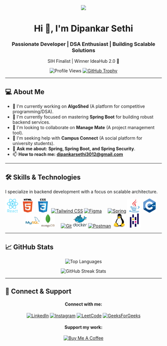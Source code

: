 <div align="center">
  <img src="https://media.giphy.com/media/hvRJCLFzJrwpXScW4J/giphy.gif" width="30"/>
  <h1>Hi 👋, I'm Dipankar Sethi</h1>
  <h3>Passionate Developer | DSA Enthusiast | Building Scalable Solutions</h3>
  <p>SIH Finalist | Winner IdeaHub 2.0 🚀</p>
  
  <p> 
    <img src="https://komarev.com/ghpvc/?username=dipankarsethi3012&label=Profile%20views&color=0e75b6&style=flat" alt="Profile Views" /> 
    <a href="https://github.com/ryo-ma/github-profile-trophy">
      <img src="https://github-profile-trophy.vercel.app/?username=dipankarsethi3012&row=1&column=7" alt="GitHub Trophy" />
    </a>
  </p>
</div>

---

## 💻 About Me

- 🔭 I'm currently working on **AlgoShed** (A platform for competitive programming/DSA).
- 🌱 I'm currently focused on mastering **Spring Boot** for building robust backend services.
- 👯 I'm looking to collaborate on **Manage Mate** (A project management tool).
- 🤝 I'm seeking help with **Campus Connect** (A social platform for university students).
- 💬 **Ask me about:** **Spring, Spring Boot, and Spring Security**.
- 📫 **How to reach me:** **dipankarsethi3012@gmail.com**

---

## 🛠️ Skills & Technologies

I specialize in backend development with a focus on scalable architecture.

<div align="center">
  <p>
    <a href="https://reactjs.org/" target="_blank" rel="noreferrer"><img src="https://raw.githubusercontent.com/devicons/devicon/master/icons/react/react-original-wordmark.svg" alt="React" width="45" height="45"/></a>
    <a href="https://www.w3.org/html/" target="_blank" rel="noreferrer"><img src="https://raw.githubusercontent.com/devicons/devicon/master/icons/html5/html5-original-wordmark.svg" alt="HTML5" width="45" height="45"/></a>
    <a href="https://www.w3schools.com/css/" target="_blank" rel="noreferrer"><img src="https://raw.githubusercontent.com/devicons/devicon/master/icons/css3/css3-original-wordmark.svg" alt="CSS3" width="45" height="45"/></a>
    <a href="https://tailwindcss.com/" target="_blank" rel="noreferrer"><img src="https://www.vectorlogo.zone/logos/tailwindcss/tailwindcss-icon.svg" alt="Tailwind CSS" width="45" height="45"/></a>
    <a href="https://www.figma.com/" target="_blank" rel="noreferrer"><img src="https://www.vectorlogo.zone/logos/figma/figma-icon.svg" alt="Figma" width="45" height="45"/></a>
    &nbsp;&nbsp;&nbsp;
    <a href="https://spring.io/" target="_blank" rel="noreferrer"><img src="https://www.vectorlogo.zone/logos/springio/springio-icon.svg" alt="Spring" width="45" height="45"/></a>
    <a href="https://www.java.com" target="_blank" rel="noreferrer"><img src="https://raw.githubusercontent.com/devicons/devicon/master/icons/java/java-original.svg" alt="Java" width="45" height="45"/></a>
    <a href="https://www.w3schools.com/cpp/" target="_blank" rel="noreferrer"><img src="https://raw.githubusercontent.com/devicons/devicon/master/icons/cplusplus/cplusplus-original.svg" alt="C++" width="45" height="45"/></a>
    &nbsp;&nbsp;&nbsp;
    <a href="https://www.mysql.com/" target="_blank" rel="noreferrer"><img src="https://raw.githubusercontent.com/devicons/devicon/master/icons/mysql/mysql-original-wordmark.svg" alt="MySQL" width="45" height="45"/></a>
    <a href="https://www.mongodb.com/" target="_blank" rel="noreferrer"><img src="https://raw.githubusercontent.com/devicons/devicon/master/icons/mongodb/mongodb-original-wordmark.svg" alt="MongoDB" width="45" height="45"/></a>
    &nbsp;&nbsp;&nbsp;
    <a href="https://git-scm.com/" target="_blank" rel="noreferrer"><img src="https://www.vectorlogo.zone/logos/git-scm/git-scm-icon.svg" alt="Git" width="45" height="45"/></a>
    <a href="https://www.docker.com/" target="_blank" rel="noreferrer"><img src="https://raw.githubusercontent.com/devicons/devicon/master/icons/docker/docker-original-wordmark.svg" alt="Docker" width="45" height="45"/></a>
    <a href="https://postman.com" target="_blank" rel="noreferrer"><img src="https://www.vectorlogo.zone/logos/getpostman/getpostman-icon.svg" alt="Postman" width="45" height="45"/></a>
    <a href="https://www.linux.org/" target="_blank" rel="noreferrer"><img src="https://raw.githubusercontent.com/devicons/devicon/master/icons/linux/linux-original.svg" alt="Linux" width="45" height="45"/></a>
    <a href="https://pandas.pydata.org/" target="_blank" rel="noreferrer"><img src="https://raw.githubusercontent.com/devicons/devicon/2ae2a900d2f041da66e950e4d48052658d850630/icons/pandas/pandas-original.svg" alt="Pandas" width="45" height="45"/></a>
  </p>
</div>

---

## 📈 GitHub Stats

<div align="center">
  <p>
    <img src="https://github-readme-stats.vercel.app/api/top-langs?username=dipankarsethi3012&show_icons=true&locale=en&layout=compact&theme=radical" alt="Top Languages" />
  </p>
  <p>
    <img src="https://github-readme-streak-stats.herokuapp.com/?user=dipankarsethi3012&theme=radical&hide_border=true&date_format=M%20j%5B%2C%20Y%5D" alt="GitHub Streak Stats" />
  </p>
</div>

---

## 🔗 Connect & Support

<div align="center">
  <h4>Connect with me:</h4>
  <p>
    <a href="https://linkedin.com/in/dipankar sethi" target="blank"><img align="center" src="https://raw.githubusercontent.com/rahuldkjain/github-profile-readme-generator/master/src/images/icons/Social/linked-in-alt.svg" alt="LinkedIn" height="35" width="45" /></a>
    <a href="https://instagram.com/dipankarsethi33" target="blank"><img align="center" src="https://raw.githubusercontent.com/rahuldkjain/github-profile-readme-generator/master/src/images/icons/Social/instagram.svg" alt="Instagram" height="35" width="45" /></a>
    <a href="https://www.leetcode.com/dipankarsethi3012" target="blank"><img align="center" src="https://raw.githubusercontent.com/rahuldkjain/github-profile-readme-generator/master/src/images/icons/Social/leet-code.svg" alt="LeetCode" height="35" width="45" /></a>
    <a href="https://auth.geeksforgeeks.org/user/dipankarsxwsb" target="blank"><img align="center" src="https://raw.githubusercontent.com/rahuldkjain/github-profile-readme-generator/master/src/images/icons/Social/geeks-for-geeks.svg" alt="GeeksForGeeks" height="35" width="45" /></a>
  </p>

  <h4>Support my work:</h4>
  <p>
    <a href="https://www.buymeacoffee.com/https://buymeacoffee.com/dipankar_sethi">
      <img src="https://cdn.buymeacoffee.com/buttons/v2/default-yellow.png" height="50" width="210" alt="Buy Me A Coffee" />
    </a>
  </p>
</div>
